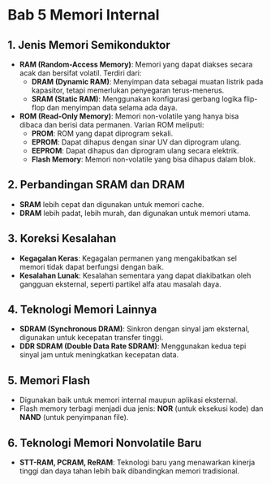 # Bab 5 Memori Internal

## 1. Jenis Memori Semikonduktor

- **RAM (Random-Access Memory)**: Memori yang dapat diakses secara acak dan bersifat volatil. Terdiri dari:
  - **DRAM (Dynamic RAM)**: Menyimpan data sebagai muatan listrik pada kapasitor, tetapi memerlukan penyegaran terus-menerus.
  - **SRAM (Static RAM)**: Menggunakan konfigurasi gerbang logika flip-flop dan menyimpan data selama ada daya.
- **ROM (Read-Only Memory)**: Memori non-volatile yang hanya bisa dibaca dan berisi data permanen. Varian ROM meliputi:
  - **PROM**: ROM yang dapat diprogram sekali.
  - **EPROM**: Dapat dihapus dengan sinar UV dan diprogram ulang.
  - **EEPROM**: Dapat dihapus dan diprogram ulang secara elektrik.
  - **Flash Memory**: Memori non-volatile yang bisa dihapus dalam blok.

## 2. Perbandingan SRAM dan DRAM

- **SRAM** lebih cepat dan digunakan untuk memori cache.
- **DRAM** lebih padat, lebih murah, dan digunakan untuk memori utama.

## 3. Koreksi Kesalahan

- **Kegagalan Keras**: Kegagalan permanen yang mengakibatkan sel memori tidak dapat berfungsi dengan baik.
- **Kesalahan Lunak**: Kesalahan sementara yang dapat diakibatkan oleh gangguan eksternal, seperti partikel alfa atau masalah daya.

## 4. Teknologi Memori Lainnya

- **SDRAM (Synchronous DRAM)**: Sinkron dengan sinyal jam eksternal, digunakan untuk kecepatan transfer tinggi.
- **DDR SDRAM (Double Data Rate SDRAM)**: Menggunakan kedua tepi sinyal jam untuk meningkatkan kecepatan data.

## 5. Memori Flash

- Digunakan baik untuk memori internal maupun aplikasi eksternal.
- Flash memory terbagi menjadi dua jenis: **NOR** (untuk eksekusi kode) dan **NAND** (untuk penyimpanan file).

## 6. Teknologi Memori Nonvolatile Baru

- **STT-RAM, PCRAM, ReRAM**: Teknologi baru yang menawarkan kinerja tinggi dan daya tahan lebih baik dibandingkan memori tradisional.
